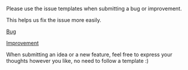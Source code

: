 Please use the issue templates when submitting a bug or improvement.

This helps us fix the issue more easily.

[Bug](https://github.com/pokeclicker/pokeclicker/blob/master/issue_bug_template.md)

[Improvement](https://github.com/pokeclicker/pokeclicker/blob/master/issue_improvement_template.md)

When submitting an idea or a new feature, feel free to express your thoughts however you like, no need to follow a template :)
